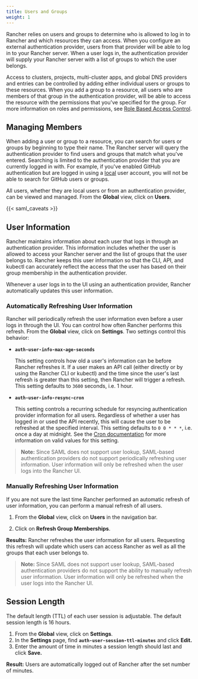 ```yaml
---
title: Users and Groups
weight: 1
---
```


Rancher relies on users and groups to determine who is allowed to log in to Rancher and which resources they can access. When you configure an external authentication provider, users from that provider will be able to log in to your Rancher server. When a user logs in, the authentication provider will supply your Rancher server with a list of groups to which the user belongs.

Access to clusters, projects, multi-cluster apps, and global DNS providers and entries can be controlled by adding either individual users or groups to these resources. When you add a group to a resource, all users who are members of that group in the authentication provider, will be able to access the resource with the permissions that you've specified for the group. For more information on roles and permissions, see [Role Based Access Control]({{<baseurl>}}/rancher/v2.5/en/admin-settings/rbac/).

## Managing Members

When adding a user or group to a resource, you can search for users or groups by beginning to type their name. The Rancher server will query the authentication provider to find users and groups that match what you've entered. Searching is limited to the authentication provider that you are currently logged in with. For example, if you've enabled GitHub authentication but are logged in using a [local]({{<baseurl>}}/rancher/v2.5/en/admin-settings/authentication/local/) user account, you will not be able to search for GitHub users or groups.

All users, whether they are local users or from an authentication provider, can be viewed and managed. From the **Global** view, click on **Users**.

{{< saml_caveats >}}

## User Information

Rancher maintains information about each user that logs in through an authentication provider. This information includes whether the user is allowed to access your Rancher server and the list of groups that the user belongs to. Rancher keeps this user information so that the CLI, API, and kubectl can accurately reflect the access that the user has based on their group membership in the authentication provider.

Whenever a user logs in to the UI using an authentication provider, Rancher automatically updates this user information.

### Automatically Refreshing User Information

Rancher will periodically refresh the user information even before a user logs in through the UI. You can control how often Rancher performs this refresh.  From the **Global** view, click on **Settings**. Two settings control this behavior:

- **`auth-user-info-max-age-seconds`**

    This setting controls how old a user's information can be before Rancher refreshes it. If a user makes an API call (either directly or by using the Rancher CLI or kubectl) and the time since the user's last refresh is greater than this setting, then Rancher will trigger a refresh. This setting defaults to `3600` seconds, i.e. 1 hour.

- **`auth-user-info-resync-cron`**

    This setting controls a recurring schedule for resyncing authentication provider information for all users. Regardless of whether a user has logged in or used the API recently, this will cause the user to be refreshed at the specified interval. This setting defaults to `0 0 * * *`, i.e. once a day at midnight. See the [Cron documentation](https://en.wikipedia.org/wiki/Cron) for more information on valid values for this setting.


> **Note:** Since SAML does not support user lookup, SAML-based authentication providers do not support periodically refreshing user information. User information will only be refreshed when the user logs into the Rancher UI.

### Manually Refreshing User Information

If you are not sure the last time Rancher performed an automatic refresh of user information, you can perform a manual refresh of all users.

1. From the **Global** view, click on **Users** in the navigation bar.

1. Click on **Refresh Group Memberships**.

**Results:** Rancher refreshes the user information for all users. Requesting this refresh will update which users can access Rancher as well as all the groups that each user belongs to.

>**Note:** Since SAML does not support user lookup, SAML-based authentication providers do not support the ability to manually refresh user information. User information will only be refreshed when the user logs into the Rancher UI.


## Session Length

The default length (TTL) of each user session is adjustable. The default session length is 16 hours.

1. From the **Global** view, click on **Settings**.
1. In the **Settings** page, find **`auth-user-session-ttl-minutes`** and click **Edit.**
1. Enter the amount of time in minutes a session length should last and click **Save.**

**Result:** Users are automatically logged out of Rancher after the set number of minutes.
